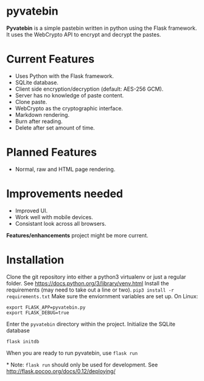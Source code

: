 # pyvatebin
**Pyvatebin** is a simple pastebin written in python using the Flask framework.
It uses the WebCrypto API to encrypt and decrypt the pastes. 

# Current Features

* Uses Python with the Flask framework.
* SQLite database.
* Client side encryption/decryption (default: AES-256 GCM).
* Server has no knowledge of paste content.
* Clone paste.
* WebCrypto as the cryptographic interface.
* Markdown rendering.
* Burn after reading.
* Delete after set amount of time.

# Planned Features


* Normal, raw and HTML page rendering.

# Improvements needed

* Improved UI.
* Work well with mobile devices.
* Consistant look across all browsers.

**Features/enhancements** project might be more current.

# Installation

Clone the git repository into either a python3 virtualenv or just a regular folder.
See <https://docs.python.org/3/library/venv.html>
Install the requirements (may need to take out a line or two).
`pip3 install -r requirements.txt`
Make sure the enviornment variables are set up.
On Linux:

    export FLASK_APP=pyvatebin.py
    export FLASK_DEBUG=true

Enter the `pyvatebin` directory within the project.
Initialize the SQLite database

    flask initdb

When you are ready to run pyvatebin, use `flask run`

\* Note: `flask run` should only be used for development. See <http://flask.pocoo.org/docs/0.12/deploying/>
